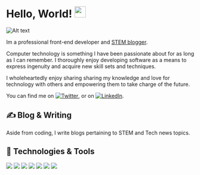 # Hello, World! <img src="https://raw.githubusercontent.com/MartinHeinz/MartinHeinz/master/wave.gif" width="30px">

![Alt text](https://media3.giphy.com/media/xVRRDVP6lqtNQJrzN7/giphy.gif)

Im a professional front-end developer and [STEM blogger](https://theartofcoding.org/).

Computer technology is something I have been passionate about for as long as I can remember. I thoroughly enjoy developing software as a means to express ingenuity and acquire new skill sets and techniques. 

I wholeheartedly enjoy sharing sharing my knowledge and love for technology with others and empowering them to take charge of the future. 

<!-- Actual text -->

You can find me on [![Twitter][1.2]][1], or on [![LinkedIn][2.2]][2].

<!-- Icons -->

[1.2]: http://i.imgur.com/wWzX9uB.png (twitter icon without padding)
[2.2]: https://github.com/MartinHeinz/MartinHeinz/blob/master/linkedin-3-16.png?raw=true

<!-- Links to your social media accounts -->

[1]: https://twitter.com/theartofcoding2
[2]: https://www.linkedin.com/in/almira-h-609ba71a5/

## ✍ Blog & Writing
Aside from coding, I write blogs pertaining to STEM and Tech news topics.

## 🔧 Technologies & Tools

![](https://img.shields.io/badge/OS-Linux-informational?style=flat&logo=<LOGO_NAME>&logoColor=white&color=2bbc8a)
![](https://img.shields.io/badge/Editor-VCS-informational?style=flat&logo=data:image/svg%2bxml;base64,<BASE64_DATA>)
![](https://img.shields.io/badge/Code-JavaScript-informational?style=flat&logo=<LOGO_NAME>&logoColor=white&color=2bbc8a)
![](https://img.shields.io/badge/Code-HTML-informational?style=flat&logo=data:image/svg%2bxml;base64,<BASE64_DATA>)
![](https://img.shields.io/badge/Code-CSS-informational?style=flat&logo=<LOGO_NAME>&logoColor=white&color=2bbc8a)
![](https://img.shields.io/badge/Code-Python-informational?style=flat&logo=data:image/svg%2bxml;base64,<BASE64_DATA>)
![](https://img.shields.io/badge/Code-SQL-informational?style=flat&logo=<LOGO_NAME>&logoColor=white&color=2bbc8a)

